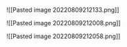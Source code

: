 ![[Pasted image 20220809212133.png]]



![[Pasted image 20220809212008.png]]


![[Pasted image 20220809212058.png]]